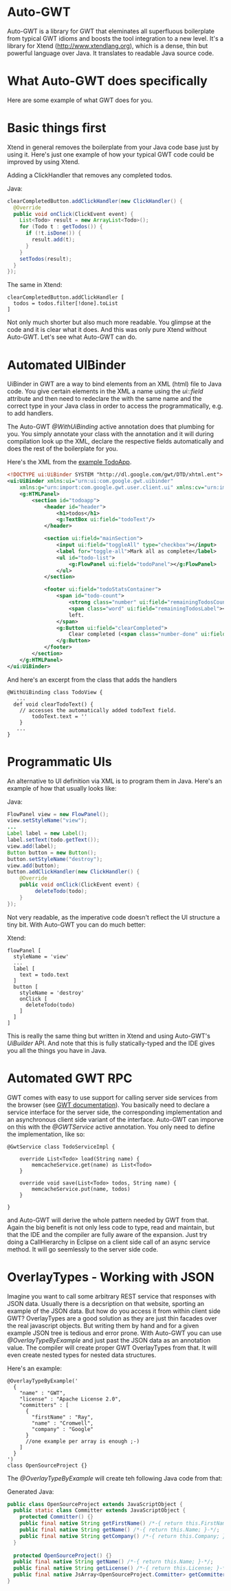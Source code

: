 Auto-GWT
========

Auto-GWT is a library for GWT that eleminates all superfluous boilerplate from typical GWT idioms and boosts the tool integration to a new level. It's a library for Xtend (http://www.xtendlang.org), which is a dense, thin but powerful language over Java. It translates to readable Java source code.

What Auto-GWT does specifically
===============================

Here are some example of what GWT does for you.

Basic things first
==================

Xtend in general removes the boilerplate from your Java code base just by using it. Here's just one example of how your typical GWT code could be improved by using Xtend.

Adding a ClickHandler that removes any completed todos.

Java:
```Java
clearCompletedButton.addClickHandler(new ClickHandler() {
  @Override
  public void onClick(ClickEvent event) {
    List<Todo> result = new ArrayList<Todo>();
    for (Todo t : getTodos()) {
      if (!t.isDone()) {
        result.add(t);
      }
    }
    setTodos(result);
  }
});
```

The same in Xtend:
```Xtend
clearCompletedButton.addClickHandler [
  todos = todos.filter[!done].toList
]
```

Not only much shorter but also much more readable. You glimpse at the code and it is clear what it does.
And this was only pure Xtend without Auto-GWT. Let's see what Auto-GWT can do.

Automated UIBinder
==================

UiBinder in GWT are a way to bind elements from an XML (html) file to Java code. You give certain elements in the XML a name using the _ui::field_ attribute and then need to redeclare the with the same name and the correct type in your Java class in order to access the programmatically, e.g. to add handlers.

The Auto-GWT _@WithUiBinding_ active annotation does that plumbing for you. You simply annotate your class with the annotation and it will during compilation look up the XML, declare the respective fields automatically and does the rest of the boilerplate for you. 

Here's the XML from the [example TodoApp](https://github.com/DJCordhose/todomvc-xtend-gwt).

```XML
<!DOCTYPE ui:UiBinder SYSTEM "http://dl.google.com/gwt/DTD/xhtml.ent">
<ui:UiBinder xmlns:ui="urn:ui:com.google.gwt.uibinder"
	xmlns:g="urn:import:com.google.gwt.user.client.ui" xmlns:cv="urn:import:com.google.gwt.user.cellview.client">
	<g:HTMLPanel>
		<section id="todoapp">
			<header id="header">
				<h1>todos</h1>
				<g:TextBox ui:field="todoText"/>
			</header>

			<section ui:field="mainSection">
				<input ui:field="toggleAll" type="checkbox"></input>
				<label for="toggle-all">Mark all as complete</label>
				<ul id="todo-list">
				    <g:FlowPanel ui:field="todoPanel"></g:FlowPanel>
				</ul>
			</section>

			<footer ui:field="todoStatsContainer">
				<span id="todo-count">
					<strong class="number" ui:field="remainingTodosCount"></strong>
					<span class="word" ui:field="remainingTodosLabel"></span>
					left.
				</span>
				<g:Button ui:field="clearCompleted">
					Clear completed (<span class="number-done" ui:field="clearTodosCount"></span>)
				</g:Button>
			</footer>
		</section>
	</g:HTMLPanel>
</ui:UiBinder>
```

And here's an excerpt from the class that adds the handlers

```Xtend
@WithUiBinding class TodoView {
   ...
  def void clearTodoText() {
    // accesses the automatically added todoText field.
		todoText.text = ''
	}
   ...
}
```

Programmatic UIs
================

An alternative to UI definition via XML is to program them in Java. Here's an example of how that usually looks like:

Java:
```Java
FlowPanel view = new FlowPanel();
view.setStyleName("view");
...
Label label = new Label();
label.setText(todo.getText());
view.add(label);
Button button = new Button();
button.setStyleName("destroy");
view.add(button);
button.addClickHandler(new ClickHandler() {
    @Override
    public void onClick(ClickEvent event) {
         deleteTodo(todo);	
    }
});
```

Not very readable, as the imperative code doesn't reflect the UI structure a tiny bit. 
With Auto-GWT you can do much better:

Xtend:
```Xtend
flowPanel [
  styleName = 'view'
  ...
  label [
    text = todo.text
  ]
  button [
    styleName = 'destroy'
    onClick [
      deleteTodo(todo)
    ]
  ]
]
```

This is really the same thing but written in Xtend and using Auto-GWT's _UiBuilder_ API. And note that this is fully statically-typed and the IDE gives you all the things you have in Java.

Automated GWT RPC
=================

GWT comes with easy to use support for calling server side services from the browser (see [GWT documentation](http://www.gwtproject.org/doc/latest/tutorial/RPC.html)). You basically need to declare a service interface for the server side, the corresponding implementation and an asynchronous client side variant of the interface. Auto-GWT can imporve on this with the _@GWTService_ active annotation. You only need to define the implementation, like so:

```Xtend
@GwtService class TodoServiceImpl {

	override List<Todo> load(String name) {
		memcacheService.get(name) as List<Todo>
	}

	override void save(List<Todo> todos, String name) {
		memcacheService.put(name, todos)
	}

}
```

and Auto-GWT will derive the whole pattern needed by GWT from that. Again the big benefit is not only less code to type, read and maintain, but that the IDE and the compiler are fully aware of the expansion. Just try doing a CallHierarchy in Eclipse on a client side call of an async service method. It will go seemlessly to the server side code.

OverlayTypes - Working with JSON
================================

Imagine you want to call some arbitrary REST service that responses with JSON data. Usually there is a decsription on that website, sporting an example of the JSON data. But how do you access it from within client side GWT? OverlayTypes are a good solution as they are just thin facades over the real javascript objects. But writing them by hand and for a given example JSON tree is tedious and error prone. With Auto-GWT you can use _@OverlayTypeByExample_ and just past the JSON data as an annotation value. The compiler will create proper GWT OverlayTypes from that. It will even create nested types for nested data structures.

Here's an example:

```Xtend
@OverlayTypeByExample('
  {
    "name" : "GWT",
    "license" : "Apache License 2.0",
    "committers" : [
      {
        "firstName" : "Ray",
        "name" : "Cromwell",
        "company" : "Google"
      }
      //one example per array is enough ;-)
    ]
  }
')
class OpenSourceProject {}
```

The _@OverlayTypeByExample_ will create teh following Java code from that:

Generated Java:
```Java
public class OpenSourceProject extends JavaScriptObject {
  public static class Committer extends JavaScriptObject {
    protected Committer() {}
    public final native String getFirstName() /*-{ return this.FirstName; }-*/;
    public final native String getName() /*-{ return this.Name; }-*/;
    public final native String getCompany() /*-{ return this.Company; }-*/;
  }
  
  protected OpenSourceProject() {}
  public final native String getName() /*-{ return this.Name; }-*/;
  public final native String getLicense() /*-{ return this.License; }-*/;
  public final native JsArray<OpenSourceProject.Committer> getCommitters() /*-{ return this.Committers; }-*/;
}
```



